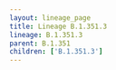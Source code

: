 ```yaml
---
layout: lineage_page
title: Lineage B.1.351.3
lineage: B.1.351.3
parent: B.1.351
children: ['B.1.351.3']
---
```

